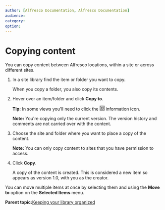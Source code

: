 ```yaml
---
author: [Alfresco Documentation, Alfresco Documentation]
audience: 
category: 
option: 
---
```


# Copying content

You can copy content between Alfresco locations, within a site or across different sites.

1.  In a site library find the item or folder you want to copy.

    When you copy a folder, you also copy its contents.

2.  Hover over an item/folder and click **Copy to**.

    **Tip:** In some views you'll need to click the ![Information icon](../images/ico-information.png) information icon.

    **Note:** You're copying only the current version. The version history and comments are not carried over with the content.

3.  Choose the site and folder where you want to place a copy of the content.

    **Note:** You can only copy content to sites that you have permission to access.

4.  Click **Copy**.

    A copy of the content is created. This is considered a new item so appears as version 1.0, with you as the creator.


You can move multiple items at once by selecting them and using the **Move to** option on the **Selected Items** menu.

**Parent topic:**[Keeping your library organized](../concepts/library-organize.md)

